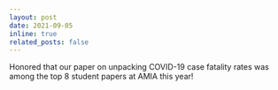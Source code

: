 ```yaml
---
layout: post
date: 2021-09-05
inline: true
related_posts: false
---
```


Honored that our paper on unpacking COVID-19 case fatality rates was among the top 8 student papers at AMIA this year!


<!-- AISTATS, Annals of Surgical Oncology, other papers... -->
<!-- top paper award -->
<!-- MLD TA award -->
<!-- hosting ML4H stuff? -->
<!-- fellowships -->
<!-- masterworks paper -->
<!-- https://delphi.cmu.edu/blog/2021/01/28/unpacking-the-drop-in-covid-19-case-fatality-rates/ -->